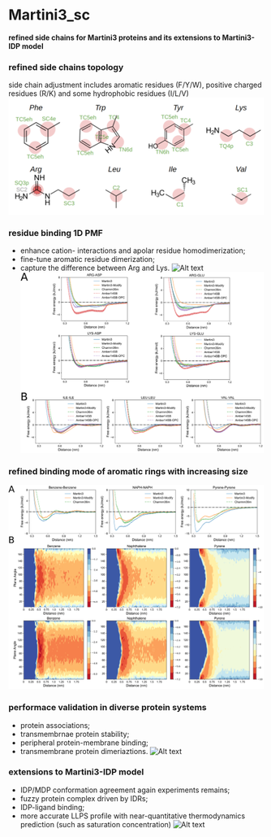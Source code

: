 # Martini3_sc
**refined side chains for Martini3 proteins and its extensions to Martini3-IDP model** 


### refined side chains topology
side chain adjustment includes aromatic residues (F/Y/W), positive charged residues (R/K) and some hydrophobic residues (I/L/V)
![Alt text](figures/FigureS3.png)


### residue binding 1D PMF
 - enhance cation- interactions and apolar residue homodimerization;
 - fine-tune aromatic residue dimerization;
 - capture the difference between Arg and Lys.
![Alt text](figures/Figure1.png)
![Alt text](figures/Figure2.png)


### refined binding mode of aromatic rings with increasing size
![Alt text](figures/Figure3.png)


### performace validation in diverse protein systems
 - protein associations;
 - transmembrnae protein stability;
 - peripheral protein-membrane binding;
 - transmembrane protein dimeriaztions.
![Alt text](figures/Figure4.png)


### extensions to Martini3-IDP model
 - IDP/MDP conformation agreement again experiments remains;
 - fuzzy protein complex driven by IDRs;
 - IDP-ligand binding;
 - more accurate LLPS profile with near-quantitative thermodynamics prediction (such as saturation concentration)
![Alt text](figures/Figure5.png)
